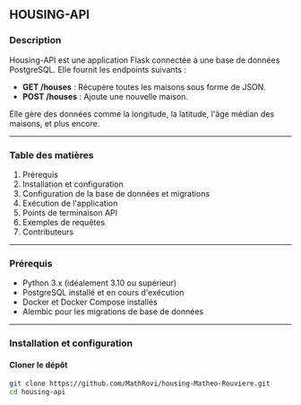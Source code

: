 ## HOUSING-API

### Description

Housing-API est une application Flask connectée à une base de données PostgreSQL. Elle fournit les endpoints suivants :

- **GET /houses** : Récupère toutes les maisons sous forme de JSON.
- **POST /houses** : Ajoute une nouvelle maison.

Elle gère des données comme la longitude, la latitude, l'âge médian des maisons, et plus encore.

---

### Table des matières

1. Prérequis
2. Installation et configuration
3. Configuration de la base de données et migrations
4. Exécution de l'application
5. Points de terminaison API
6. Exemples de requêtes
7. Contributeurs

---

### Prérequis

- Python 3.x (idéalement 3.10 ou supérieur)
- PostgreSQL installé et en cours d'exécution
- Docker et Docker Compose installés
- Alembic pour les migrations de base de données

---

### Installation et configuration

#### Cloner le dépôt

```bash
git clone https://github.com/MathRovi/housing-Matheo-Rouviere.git
cd housing-api
